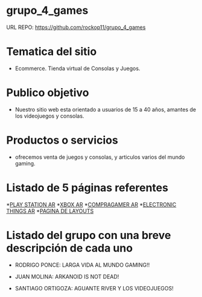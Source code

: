 # grupo_4_games

URL REPO: https://github.com/rockop11/grupo_4_games

# Tematica del sitio
- Ecommerce. Tienda virtual de Consolas y Juegos. 


# Publico objetivo
- Nuestro sitio web esta orientado a usuarios de 15 a 40 años, amantes de los videojuegos y consolas.

# Productos o servicios
- ofrecemos venta de juegos y consolas, y articulos varios del mundo gaming.

# Listado de 5 páginas referentes
*[PLAY STATION AR](https://www.playstation.com/es-ar/)
*[XBOX AR](https://www.xbox.com/es-AR/)
*[COMPRAGAMER AR](https://www.compragamer.com/)
*[ELECTRONIC THINGS AR](https://www.electronicthings.com.ar/)
*[PAGINA DE LAYOUTS](https://www.behance.net/gallery/47770539/Drap-Agency-Branding)


# Listado del grupo con una breve descripción de cada uno
* RODRIGO PONCE: LARGA VIDA AL MUNDO GAMING!!

* JUAN MOLINA: ARKANOID IS NOT DEAD!

* SANTIAGO ORTIGOZA: AGUANTE RIVER Y LOS VIDEOJUEGOS! 



